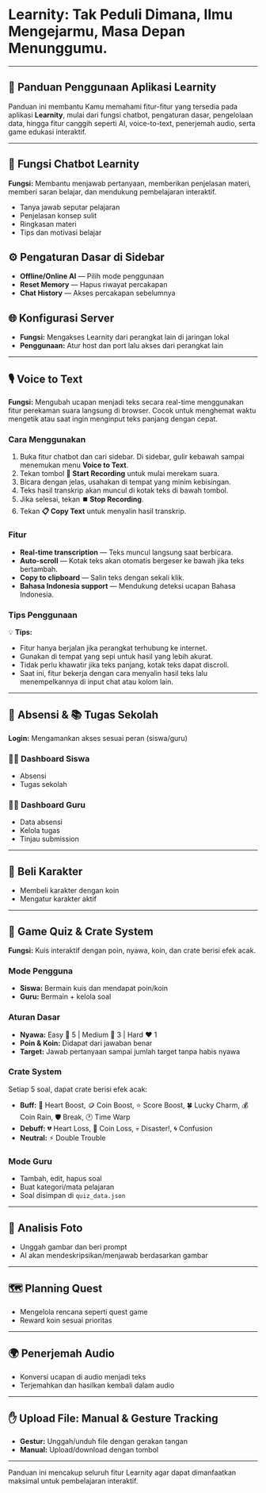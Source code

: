 # Learnity: Tak Peduli Dimana, Ilmu Mengejarmu, Masa Depan Menunggumu.

---

## 📖 Panduan Penggunaan Aplikasi Learnity

Panduan ini membantu Kamu memahami fitur-fitur yang tersedia pada aplikasi **Learnity**, mulai dari fungsi chatbot, pengaturan dasar, pengelolaan data, hingga fitur canggih seperti AI, voice-to-text, penerjemah audio, serta game edukasi interaktif.

---

## 💬 Fungsi Chatbot Learnity

**Fungsi:** Membantu menjawab pertanyaan, memberikan penjelasan materi, memberi saran belajar, dan mendukung pembelajaran interaktif.

* Tanya jawab seputar pelajaran
* Penjelasan konsep sulit
* Ringkasan materi
* Tips dan motivasi belajar

## ⚙️ Pengaturan Dasar di Sidebar

* **Offline/Online AI** — Pilih mode penggunaan
* **Reset Memory** — Hapus riwayat percakapan
* **Chat History** — Akses percakapan sebelumnya

## 🌐 Konfigurasi Server

* **Fungsi:** Mengakses Learnity dari perangkat lain di jaringan lokal
* **Penggunaan:** Atur host dan port lalu akses dari perangkat lain

---

## 🎙️ Voice to Text

**Fungsi:** Mengubah ucapan menjadi teks secara real-time menggunakan fitur perekaman suara langsung di browser. Cocok untuk menghemat waktu mengetik atau saat ingin menginput teks panjang dengan cepat.

### Cara Menggunakan

1. Buka fitur chatbot dan cari sidebar. Di sidebar, gulir kebawah sampai menemukan menu **Voice to Text**.
2. Tekan tombol **🎤 Start Recording** untuk mulai merekam suara.
3. Bicara dengan jelas, usahakan di tempat yang minim kebisingan.
4. Teks hasil transkrip akan muncul di kotak teks di bawah tombol.
5. Jika selesai, tekan **⏹️ Stop Recording**.
6. Tekan **📋 Copy Text** untuk menyalin hasil transkrip.

### Fitur

* **Real-time transcription** — Teks muncul langsung saat berbicara.
* **Auto-scroll** — Kotak teks akan otomatis bergeser ke bawah jika teks bertambah.
* **Copy to clipboard** — Salin teks dengan sekali klik.
* **Bahasa Indonesia support** — Mendukung deteksi ucapan Bahasa Indonesia.

### Tips Penggunaan

💡 **Tips:**

* Fitur hanya berjalan jika perangkat terhubung ke internet.
* Gunakan di tempat yang sepi untuk hasil yang lebih akurat.
* Tidak perlu khawatir jika teks panjang, kotak teks dapat discroll.
* Saat ini, fitur bekerja dengan cara menyalin hasil teks lalu menempelkannya di input chat atau kolom lain.

---

## 📅 Absensi & 📚 Tugas Sekolah

**Login:** Mengamankan akses sesuai peran (siswa/guru)

### 🧑‍🎓 Dashboard Siswa

* Absensi
* Tugas sekolah

### 👩‍🏫 Dashboard Guru

* Data absensi
* Kelola tugas
* Tinjau submission

---

## 🛒 Beli Karakter

* Membeli karakter dengan koin
* Mengatur karakter aktif

---

## 🎯 Game Quiz & Crate System

**Fungsi:** Kuis interaktif dengan poin, nyawa, koin, dan crate berisi efek acak.

### Mode Pengguna

* **Siswa:** Bermain kuis dan mendapat poin/koin
* **Guru:** Bermain + kelola soal

### Aturan Dasar

* **Nyawa:** Easy 💚 5 | Medium 💛 3 | Hard ❤️ 1
* **Poin & Koin:** Didapat dari jawaban benar
* **Target:** Jawab pertanyaan sampai jumlah target tanpa habis nyawa

### Crate System

Setiap 5 soal, dapat crate berisi efek acak:

* **Buff:** 💚 Heart Boost, 🪙 Coin Boost, ⭐ Score Boost, 🍀 Lucky Charm, 💰 Coin Rain, 🛡️ Break, 🕐 Time Warp
* **Debuff:** 💔 Heart Loss, 💸 Coin Loss, 💀 Disaster!, 🌀 Confusion
* **Neutral:** ⚡ Double Trouble

### Mode Guru

* Tambah, edit, hapus soal
* Buat kategori/mata pelajaran
* Soal disimpan di `quiz_data.json`

---

## 📸 Analisis Foto

* Unggah gambar dan beri prompt
* AI akan mendeskripsikan/menjawab berdasarkan gambar

---

## 🗺️ Planning Quest

* Mengelola rencana seperti quest game
* Reward koin sesuai prioritas

---

## 🌍 Penerjemah Audio

* Konversi ucapan di audio menjadi teks
* Terjemahkan dan hasilkan kembali dalam audio

---

## ✋ Upload File: Manual & Gesture Tracking

* **Gestur:** Unggah/unduh file dengan gerakan tangan
* **Manual:** Upload/download dengan tombol

---

Panduan ini mencakup seluruh fitur Learnity agar dapat dimanfaatkan maksimal untuk pembelajaran interaktif.
